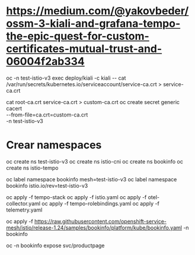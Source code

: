 # https://medium.com/@yakovbeder/ossm-3-kiali-and-grafana-tempo-the-epic-quest-for-custom-certificates-mutual-trust-and-06004f2ab334

oc -n test-istio-v3 exec deploy/kiali -c kiali -- cat /var/run/secrets/kubernetes.io/serviceaccount/service-ca.crt > service-ca.crt

cat root-ca.crt service-ca.crt > custom-ca.crt
oc create secret generic cacert \
  --from-file=ca.crt=custom-ca.crt \
  -n test-istio-v3


# Crear namespaces
oc create ns test-istio-v3
oc create ns istio-cni
oc create ns bookinfo
oc create ns istio-tempo

oc label namespace bookinfo mesh=test-istio-v3 
oc label namespace bookinfo istio.io/rev=test-istio-v3

oc apply -f tempo-stack
oc apply -f istio.yaml
oc apply -f otel-collector.yaml
oc apply -f tempo-rolebindings.yaml
oc apply -f telemetry.yaml

oc apply -f https://raw.githubusercontent.com/openshift-service-mesh/istio/release-1.24/samples/bookinfo/platform/kube/bookinfo.yaml -n bookinfo

oc -n bookinfo expose svc/productpage